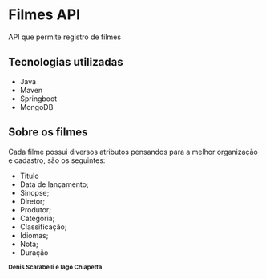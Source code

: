 # Filmes API
API que permite registro de filmes

## Tecnologias utilizadas
 - Java
 - Maven
 - Springboot
 - MongoDB

## Sobre os filmes
Cada filme possui diversos atributos pensandos para a melhor organização e cadastro, são os seguintes:
 - Titulo
 - Data de lançamento;
 - Sinopse;
 - Diretor;
 - Produtor;
 - Categoria;
 - Classificação;
 - Idiomas;
 - Nota;
 - Duração

 <sub><b>Denis Scarabelli e </b></sub>
 <sub><b>Iago Chiapetta</b></sub>
